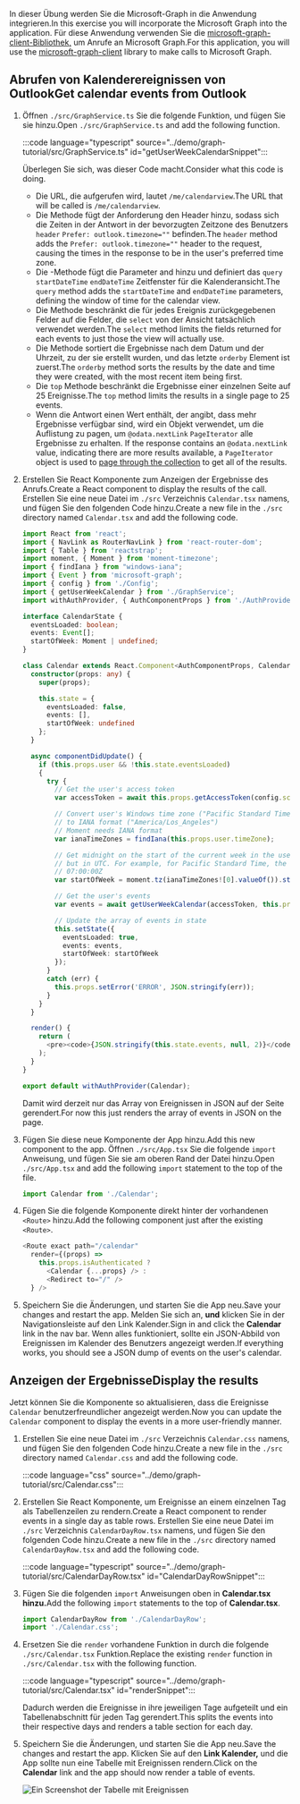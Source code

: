 <!-- markdownlint-disable MD002 MD041 -->

<span data-ttu-id="e67de-101">In dieser Übung werden Sie die Microsoft-Graph in die Anwendung integrieren.</span><span class="sxs-lookup"><span data-stu-id="e67de-101">In this exercise you will incorporate the Microsoft Graph into the application.</span></span> <span data-ttu-id="e67de-102">Für diese Anwendung verwenden Sie die [microsoft-graph-client-Bibliothek,](https://github.com/microsoftgraph/msgraph-sdk-javascript) um Anrufe an Microsoft Graph.</span><span class="sxs-lookup"><span data-stu-id="e67de-102">For this application, you will use the [microsoft-graph-client](https://github.com/microsoftgraph/msgraph-sdk-javascript) library to make calls to Microsoft Graph.</span></span>

## <a name="get-calendar-events-from-outlook"></a><span data-ttu-id="e67de-103">Abrufen von Kalenderereignissen von Outlook</span><span class="sxs-lookup"><span data-stu-id="e67de-103">Get calendar events from Outlook</span></span>

1. <span data-ttu-id="e67de-104">Öffnen `./src/GraphService.ts` Sie die folgende Funktion, und fügen Sie sie hinzu.</span><span class="sxs-lookup"><span data-stu-id="e67de-104">Open `./src/GraphService.ts` and add the following function.</span></span>

    :::code language="typescript" source="../demo/graph-tutorial/src/GraphService.ts" id="getUserWeekCalendarSnippet":::

    <span data-ttu-id="e67de-105">Überlegen Sie sich, was dieser Code macht.</span><span class="sxs-lookup"><span data-stu-id="e67de-105">Consider what this code is doing.</span></span>

    - <span data-ttu-id="e67de-106">Die URL, die aufgerufen wird, lautet `/me/calendarview`.</span><span class="sxs-lookup"><span data-stu-id="e67de-106">The URL that will be called is `/me/calendarview`.</span></span>
    - <span data-ttu-id="e67de-107">Die Methode fügt der Anforderung den Header hinzu, sodass sich die Zeiten in der Antwort in der bevorzugten Zeitzone des Benutzers `header` `Prefer: outlook.timezone=""` befinden.</span><span class="sxs-lookup"><span data-stu-id="e67de-107">The `header` method adds the `Prefer: outlook.timezone=""` header to the request, causing the times in the response to be in the user's preferred time zone.</span></span>
    - <span data-ttu-id="e67de-108">Die -Methode fügt die Parameter and hinzu und definiert das `query` `startDateTime` `endDateTime` Zeitfenster für die Kalenderansicht.</span><span class="sxs-lookup"><span data-stu-id="e67de-108">The `query` method adds the `startDateTime` and `endDateTime` parameters, defining the window of time for the calendar view.</span></span>
    - <span data-ttu-id="e67de-109">Die Methode beschränkt die für jedes Ereignis zurückgegebenen Felder auf die Felder, die `select` von der Ansicht tatsächlich verwendet werden.</span><span class="sxs-lookup"><span data-stu-id="e67de-109">The `select` method limits the fields returned for each events to just those the view will actually use.</span></span>
    - <span data-ttu-id="e67de-110">Die Methode sortiert die Ergebnisse nach dem Datum und der Uhrzeit, zu der sie erstellt wurden, und das letzte `orderby` Element ist zuerst.</span><span class="sxs-lookup"><span data-stu-id="e67de-110">The `orderby` method sorts the results by the date and time they were created, with the most recent item being first.</span></span>
    - <span data-ttu-id="e67de-111">Die `top` Methode beschränkt die Ergebnisse einer einzelnen Seite auf 25 Ereignisse.</span><span class="sxs-lookup"><span data-stu-id="e67de-111">The `top` method limits the results in a single page to 25 events.</span></span>
    - <span data-ttu-id="e67de-112">Wenn die Antwort einen Wert enthält, der angibt, dass mehr Ergebnisse verfügbar sind, wird ein Objekt verwendet, um die Auflistung zu pagen, um `@odata.nextLink` `PageIterator` alle Ergebnisse zu erhalten. [](https://docs.microsoft.com/graph/sdks/paging?tabs=typeScript)</span><span class="sxs-lookup"><span data-stu-id="e67de-112">If the response contains an `@odata.nextLink` value, indicating there are more results available, a `PageIterator` object is used to [page through the collection](https://docs.microsoft.com/graph/sdks/paging?tabs=typeScript) to get all of the results.</span></span>

1. <span data-ttu-id="e67de-113">Erstellen Sie React Komponente zum Anzeigen der Ergebnisse des Anrufs.</span><span class="sxs-lookup"><span data-stu-id="e67de-113">Create a React component to display the results of the call.</span></span> <span data-ttu-id="e67de-114">Erstellen Sie eine neue Datei im `./src` Verzeichnis `Calendar.tsx` namens, und fügen Sie den folgenden Code hinzu.</span><span class="sxs-lookup"><span data-stu-id="e67de-114">Create a new file in the `./src` directory named `Calendar.tsx` and add the following code.</span></span>

    ```typescript
    import React from 'react';
    import { NavLink as RouterNavLink } from 'react-router-dom';
    import { Table } from 'reactstrap';
    import moment, { Moment } from 'moment-timezone';
    import { findIana } from "windows-iana";
    import { Event } from 'microsoft-graph';
    import { config } from './Config';
    import { getUserWeekCalendar } from './GraphService';
    import withAuthProvider, { AuthComponentProps } from './AuthProvider';

    interface CalendarState {
      eventsLoaded: boolean;
      events: Event[];
      startOfWeek: Moment | undefined;
    }

    class Calendar extends React.Component<AuthComponentProps, CalendarState> {
      constructor(props: any) {
        super(props);

        this.state = {
          eventsLoaded: false,
          events: [],
          startOfWeek: undefined
        };
      }

      async componentDidUpdate() {
        if (this.props.user && !this.state.eventsLoaded)
        {
          try {
            // Get the user's access token
            var accessToken = await this.props.getAccessToken(config.scopes);

            // Convert user's Windows time zone ("Pacific Standard Time")
            // to IANA format ("America/Los_Angeles")
            // Moment needs IANA format
            var ianaTimeZones = findIana(this.props.user.timeZone);

            // Get midnight on the start of the current week in the user's timezone,
            // but in UTC. For example, for Pacific Standard Time, the time value would be
            // 07:00:00Z
            var startOfWeek = moment.tz(ianaTimeZones![0].valueOf()).startOf('week').utc();

            // Get the user's events
            var events = await getUserWeekCalendar(accessToken, this.props.user.timeZone, startOfWeek);

            // Update the array of events in state
            this.setState({
              eventsLoaded: true,
              events: events,
              startOfWeek: startOfWeek
            });
          }
          catch (err) {
            this.props.setError('ERROR', JSON.stringify(err));
          }
        }
      }

      render() {
        return (
          <pre><code>{JSON.stringify(this.state.events, null, 2)}</code></pre>
        );
      }
    }

    export default withAuthProvider(Calendar);
    ```

    <span data-ttu-id="e67de-115">Damit wird derzeit nur das Array von Ereignissen in JSON auf der Seite gerendert.</span><span class="sxs-lookup"><span data-stu-id="e67de-115">For now this just renders the array of events in JSON on the page.</span></span>

1. <span data-ttu-id="e67de-116">Fügen Sie diese neue Komponente der App hinzu.</span><span class="sxs-lookup"><span data-stu-id="e67de-116">Add this new component to the app.</span></span> <span data-ttu-id="e67de-117">Öffnen `./src/App.tsx` Sie die folgende `import` Anweisung, und fügen Sie sie am oberen Rand der Datei hinzu.</span><span class="sxs-lookup"><span data-stu-id="e67de-117">Open `./src/App.tsx` and add the following `import` statement to the top of the file.</span></span>

    ```typescript
    import Calendar from './Calendar';
    ```

1. <span data-ttu-id="e67de-118">Fügen Sie die folgende Komponente direkt hinter der vorhandenen `<Route>` hinzu.</span><span class="sxs-lookup"><span data-stu-id="e67de-118">Add the following component just after the existing `<Route>`.</span></span>

    ```typescript
    <Route exact path="/calendar"
      render={(props) =>
        this.props.isAuthenticated ?
          <Calendar {...props} /> :
          <Redirect to="/" />
      } />
    ```

1. <span data-ttu-id="e67de-119">Speichern Sie die Änderungen, und starten Sie die App neu.</span><span class="sxs-lookup"><span data-stu-id="e67de-119">Save your changes and restart the app.</span></span> <span data-ttu-id="e67de-120">Melden Sie sich an, **und** klicken Sie in der Navigationsleiste auf den Link Kalender.</span><span class="sxs-lookup"><span data-stu-id="e67de-120">Sign in and click the **Calendar** link in the nav bar.</span></span> <span data-ttu-id="e67de-121">Wenn alles funktioniert, sollte ein JSON-Abbild von Ereignissen im Kalender des Benutzers angezeigt werden.</span><span class="sxs-lookup"><span data-stu-id="e67de-121">If everything works, you should see a JSON dump of events on the user's calendar.</span></span>

## <a name="display-the-results"></a><span data-ttu-id="e67de-122">Anzeigen der Ergebnisse</span><span class="sxs-lookup"><span data-stu-id="e67de-122">Display the results</span></span>

<span data-ttu-id="e67de-123">Jetzt können Sie die Komponente so aktualisieren, dass die Ereignisse `Calendar` benutzerfreundlicher angezeigt werden.</span><span class="sxs-lookup"><span data-stu-id="e67de-123">Now you can update the `Calendar` component to display the events in a more user-friendly manner.</span></span>

1. <span data-ttu-id="e67de-124">Erstellen Sie eine neue Datei im `./src` Verzeichnis `Calendar.css` namens, und fügen Sie den folgenden Code hinzu.</span><span class="sxs-lookup"><span data-stu-id="e67de-124">Create a new file in the `./src` directory named `Calendar.css` and add the following code.</span></span>

    :::code language="css" source="../demo/graph-tutorial/src/Calendar.css":::

1. <span data-ttu-id="e67de-125">Erstellen Sie React Komponente, um Ereignisse an einem einzelnen Tag als Tabellenzeilen zu rendern.</span><span class="sxs-lookup"><span data-stu-id="e67de-125">Create a React component to render events in a single day as table rows.</span></span> <span data-ttu-id="e67de-126">Erstellen Sie eine neue Datei im `./src` Verzeichnis `CalendarDayRow.tsx` namens, und fügen Sie den folgenden Code hinzu.</span><span class="sxs-lookup"><span data-stu-id="e67de-126">Create a new file in the `./src` directory named `CalendarDayRow.tsx` and add the following code.</span></span>

    :::code language="typescript" source="../demo/graph-tutorial/src/CalendarDayRow.tsx" id="CalendarDayRowSnippet":::

1. <span data-ttu-id="e67de-127">Fügen Sie die folgenden `import` Anweisungen oben in **Calendar.tsx hinzu.**</span><span class="sxs-lookup"><span data-stu-id="e67de-127">Add the following `import` statements to the top of **Calendar.tsx**.</span></span>

    ```typescript
    import CalendarDayRow from './CalendarDayRow';
    import './Calendar.css';
    ```

1. <span data-ttu-id="e67de-128">Ersetzen Sie die `render` vorhandene Funktion in durch die folgende `./src/Calendar.tsx` Funktion.</span><span class="sxs-lookup"><span data-stu-id="e67de-128">Replace the existing `render` function in `./src/Calendar.tsx` with the following function.</span></span>

    :::code language="typescript" source="../demo/graph-tutorial/src/Calendar.tsx" id="renderSnippet":::

    <span data-ttu-id="e67de-129">Dadurch werden die Ereignisse in ihre jeweiligen Tage aufgeteilt und ein Tabellenabschnitt für jeden Tag gerendert.</span><span class="sxs-lookup"><span data-stu-id="e67de-129">This splits the events into their respective days and renders a table section for each day.</span></span>

1. <span data-ttu-id="e67de-130">Speichern Sie die Änderungen, und starten Sie die App neu.</span><span class="sxs-lookup"><span data-stu-id="e67de-130">Save the changes and restart the app.</span></span> <span data-ttu-id="e67de-131">Klicken Sie auf den **Link Kalender,** und die App sollte nun eine Tabelle mit Ereignissen rendern.</span><span class="sxs-lookup"><span data-stu-id="e67de-131">Click on the **Calendar** link and the app should now render a table of events.</span></span>

    ![Ein Screenshot der Tabelle mit Ereignissen](./images/add-msgraph-01.png)
